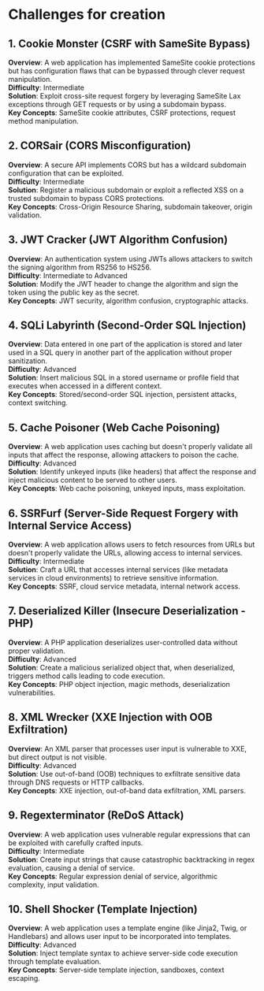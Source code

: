 # Challenges for creation

## 1. Cookie Monster (CSRF with SameSite Bypass)
   **Overview**: A web application has implemented SameSite cookie protections but has configuration flaws that can be bypassed through clever request manipulation.  
   **Difficulty**: Intermediate  
   **Solution**: Exploit cross-site request forgery by leveraging SameSite Lax exceptions through GET requests or by using a subdomain bypass.  
   **Key Concepts**: SameSite cookie attributes, CSRF protections, request method manipulation.

## 2. CORSair (CORS Misconfiguration)
   **Overview**: A secure API implements CORS but has a wildcard subdomain configuration that can be exploited.  
   **Difficulty**: Intermediate  
   **Solution**: Register a malicious subdomain or exploit a reflected XSS on a trusted subdomain to bypass CORS protections.  
   **Key Concepts**: Cross-Origin Resource Sharing, subdomain takeover, origin validation.  

## 3. JWT Cracker (JWT Algorithm Confusion)
   **Overview**: An authentication system using JWTs allows attackers to switch the signing algorithm from RS256 to HS256.  
   **Difficulty**: Intermediate to Advanced  
   **Solution**: Modify the JWT header to change the algorithm and sign the token using the public key as the secret.  
   **Key Concepts**: JWT security, algorithm confusion, cryptographic attacks.

## 4. SQLi Labyrinth (Second-Order SQL Injection)
   **Overview**: Data entered in one part of the application is stored and later used in a SQL query in another part of the application without proper sanitization.  
   **Difficulty**: Advanced  
   **Solution**: Insert malicious SQL in a stored username or profile field that executes when accessed in a different context.  
   **Key Concepts**: Stored/second-order SQL injection, persistent attacks, context switching.  

## 5. Cache Poisoner (Web Cache Poisoning)
   **Overview**: A web application uses caching but doesn't properly validate all inputs that affect the response, allowing attackers to poison the cache.  
   **Difficulty**: Advanced  
   **Solution**: Identify unkeyed inputs (like headers) that affect the response and inject malicious content to be served to other users.  
   **Key Concepts**: Web cache poisoning, unkeyed inputs, mass exploitation.  

## 6. SSRFurf (Server-Side Request Forgery with Internal Service Access)
   **Overview**: A web application allows users to fetch resources from URLs but doesn't properly validate the URLs, allowing access to internal services.  
   **Difficulty**: Intermediate  
   **Solution**: Craft a URL that accesses internal services (like metadata services in cloud environments) to retrieve sensitive information.  
   **Key Concepts**: SSRF, cloud service metadata, internal network access.  

## 7. Deserialized Killer (Insecure Deserialization - PHP)
   **Overview**: A PHP application deserializes user-controlled data without proper validation.  
   **Difficulty**: Advanced  
   **Solution**: Create a malicious serialized object that, when deserialized, triggers method calls leading to code execution.  
   **Key Concepts**: PHP object injection, magic methods, deserialization vulnerabilities.  

## 8. XML Wrecker (XXE Injection with OOB Exfiltration)
   **Overview**: An XML parser that processes user input is vulnerable to XXE, but direct output is not visible.  
   **Difficulty**: Advanced  
   **Solution**: Use out-of-band (OOB) techniques to exfiltrate sensitive data through DNS requests or HTTP callbacks.  
   **Key Concepts**: XXE injection, out-of-band data exfiltration, XML parsers.  

## 9. Regexterminator (ReDoS Attack)
   **Overview**: A web application uses vulnerable regular expressions that can be exploited with carefully crafted inputs.  
   **Difficulty**: Intermediate  
   **Solution**: Create input strings that cause catastrophic backtracking in regex evaluation, causing a denial of service.  
   **Key Concepts**: Regular expression denial of service, algorithmic complexity, input validation.  

## 10. Shell Shocker (Template Injection)
**Overview**: A web application uses a template engine (like Jinja2, Twig, or Handlebars) and allows user input to be incorporated into templates.  
    **Difficulty**: Advanced  
    **Solution**: Inject template syntax to achieve server-side code execution through template evaluation.  
    **Key Concepts**: Server-side template injection, sandboxes, context escaping.
